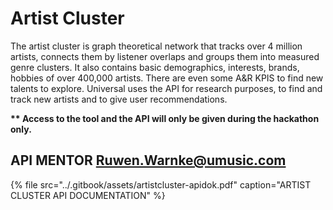 # Artist Cluster

The artist cluster is graph theoretical network that tracks over 4 million artists, connects them by listener overlaps and groups them into measured genre clusters. It also contains basic demographics, interests, brands, hobbies of over 400,000 artists. There are even some A&R KPIS to find new talents to explore. Universal uses the API for research purposes, to find and track new artists and to give user recommendations.

**\*\* Access to the tool and the API will only be given during the hackathon only.**

## **API MENTOR**  [Ruwen.Warnke@umusic.com](mailto:Ruwen.Warnke@umusic.com) 

{% file src="../.gitbook/assets/artistcluster-apidok.pdf" caption="ARTIST CLUSTER API DOCUMENTATION" %}

